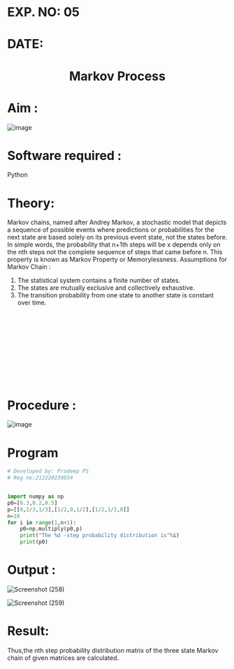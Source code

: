 
# EXP. NO: 05

# DATE: 


# <p align = "center"> Markov Process </p>

# Aim : 
![image](https://user-images.githubusercontent.com/104613195/170176804-7a25305b-c5e3-4b93-8201-8ebbe99765cc.png)

# Software required :  
Python

# Theory:
Markov chains, named after Andrey Markov, a stochastic model that depicts a sequence of possible events where predictions or probabilities for the next state are based solely on its previous event state, not the states before. In simple words, the probability that n+1th steps will be x depends only on the nth steps not the complete sequence of steps that came before n. This property is known as Markov Property or Memorylessness. 
Assumptions for Markov Chain :
1. The statistical system contains a finite number of states.
2. The states are mutually exclusive and collectively exhaustive.
3. The transition probability from one state to another state is constant over time.

# <br><br><br><br><br>Procedure :
![image](https://user-images.githubusercontent.com/104613195/170175685-c6187523-f268-4a3b-b03d-8bbe62647a57.png)

# Program
```python
# Developed by: Pradeep PS
# Reg no:212220230034


import numpy as np
p0=[0.3,0.2,0.5]
p=[[0,2/3,1/3],[1/2,0,1/2],[1/2,1/2,0]]
n=10
for i in range(1,n+1):
    p0=np.multiply(p0,p)
    print("The %d -step probability distribution is"%i)
    print(p0)
```    
    
 # Output : 
![Screenshot (258)](https://user-images.githubusercontent.com/75243072/170274204-39289260-884d-4378-8a7b-07d3f379a46d.png)

![Screenshot (259)](https://user-images.githubusercontent.com/75243072/170274228-bf242b4a-2e6c-4671-927e-eb2f3b041549.png)

# Result: 
Thus,the nth step probability distribution matrix of the three state Markov chain of given matrices are calculated.
